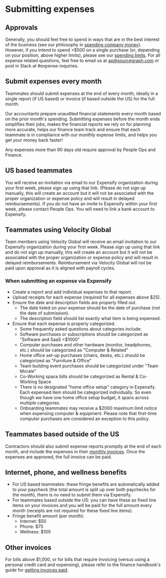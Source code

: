 # Submitting expenses

## Approvals

Generally, you should feel free to spend in ways that are in the best interest of the business (see our philosophy in [spending company money](../benefits-perks/spending-company-money.md)). However, if you intend to spend >$500 on a single purchase (or, depending on your position, above higher limits), please see our [spending limits](../../departments/finance/process/payables.md#limits). For all expense related questions, feel free to email us at ap@sourcegraph.com or post in Slack at #expense-inquiries.

## Submit expenses every month

Teammates should submit expenses at the end of every month, ideally in a single report (if US based) or invoice (if based outside the US) for the full month.

Our accountants prepare unaudited financial statements every month based on the prior month's spending. Submitting expenses before the month ends simplifies their jobs, makes the financial reports we rely on for planning more accurate, helps our finance team track and ensure that each teammate is in compliance with our monthly expense limits, and helps you get your money back faster!

Any expenses more than 90 days old require approval by People Ops and Finance.

## US based teammates

You will receive an invitation via email to our Expensify organization during your first week, please sign up using that link. (Please do not sign up manually, this will create an account but it will not be associated with the proper organization or expense policy and will result in delayed reimbursements). If you do not have an invite to Expensify within your first week, please contact People Ops. You will need to link a bank account to Expensify.

## Teammates using Velocity Global

Team members using Velocity Global will receive an email invitation to our Expensify organization during your first week. Please sign up using that link and do not sign up manually, this will create an account but it will not be associated with the proper organization or expense policy and will result in delayed reimbursements. Reimbursement via Velocity Global will not be paid upon approval as it is aligned with payroll cycles.

### When submitting an expense via Expensify

- Create a report and add individual expenses to that report.
- Upload receipts for each expense (required for all expenses above $25).
- Ensure the date and description fields are properly filled out.
  - The date listed on your expense should be the date of purchase (not the date of submission).
  - The description field should list exactly what item is being expensed.
- Ensure that each expense is properly categorized.
  - Some frequently asked questions about categories include:
  - Software purchases or subscriptions should be categorized as "Software and SaaS <$1000"
  - Computer purchases and other hardware (monitor, headphones, etc.) should be categorized as "Computer & Related"
  - Home office set-up purchases (chairs, desks, etc.) should be categorized as "Furniture & Office"
  - Team building event purchases should be categorized under "Team Morale"
  - Co-Working space bills should be categorized as Rental & Co-Working Space
  - There is no designated "home office setup" category in Expensify. Each expensed item should be categorized individually. So even though we have one home office setup budget, it spans across multiple categories.
  - Onboarding teammates may receive a $2000 maximum limit notice when expensing computer & equipment. Please note that first-time computer purchases are considered an exception to this policy.

## Teammates based outside of the US

Contractors should also submit expense reports promptly at the end of each month, and include the expenses in their [monthly invoices](invoices.md). Once the expenses are approved, the full invoice can be paid.

## Internet, phone, and wellness benefits

- For US based teammates: these fringe benefits are automatically added to your paycheck (the total amount is split up over both paychecks for the month), there is no need to submit them via Expensify.
- For teammates based outside the US: you can have these as fixed line items on your invoices and you will be paid for the full amount every month (receipts are not required for these fixed line items).
- Fringe benefit amount (per month):
  - Internet: $50
  - Phone: $75
  - Wellness: $100

## Other invoices

For bills above $1,000, or for bills that require invoicing (versus using a personal credit card and expensing), please refer to the finance handbook's guide for [getting invoices paid](../../departments/finance/process/payables.md#getting-invoices-paid).
